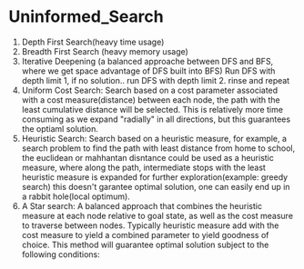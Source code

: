# Uninformed_Search

1. Depth First Search(heavy time usage)
2. Breadth First Search (heavy memory usage)
3. Iterative Deepening (a balanced approache between DFS and BFS, where we get space advantage of DFS built into BFS) Run DFS with depth limit 1, if no solution.. run DFS with depth limit 2. rinse and repeat
4. Uniform Cost Search: Search based on a cost parameter associated with a cost measure(distance) between each node, the path with the least cumulative distance will be selected. This is relatively more time consuming as we expand "radially" in all directions, but this guarantees the optiaml solution.
5. Heuristic Search: Search based on a heuristic measure, for example, a search problem to find the path with least distance from home to school, the euclidean or mahhantan disntance could be used as a heuristic measure, where along the path, intermediate stops with the least heuristic measure is expanded for further exploration(example: greedy search) this doesn't garantee optimal solution, one can easily end up in a rabbit hole(local optimum).
6. A Star search: A balanced approach that combines the heuristic measure at each node relative to goal state, as well as the cost measure to traverse between nodes. Typically heuristic measure add with the cost measure to yield a combined parameter to yield goodness of choice. This method will guarantee optimal solution subject to the following conditions:
